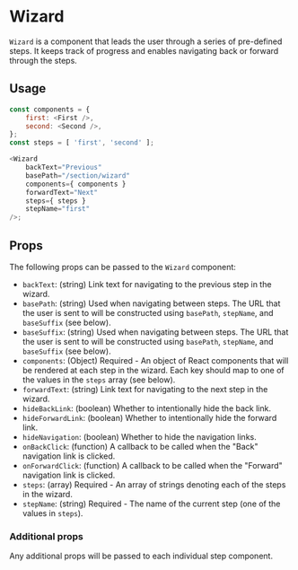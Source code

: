 # Wizard

`Wizard` is a component that leads the user through a series of pre-defined steps.
It keeps track of progress and enables navigating back or forward through the steps.

## Usage

```js
const components = {
	first: <First />,
	second: <Second />,
};
const steps = [ 'first', 'second' ];

<Wizard
	backText="Previous"
	basePath="/section/wizard"
	components={ components }
	forwardText="Next"
	steps={ steps }
	stepName="first"
/>;
```

## Props

The following props can be passed to the `Wizard` component:

- `backText`: (string) Link text for navigating to the previous step in the wizard.
- `basePath`: (string) Used when navigating between steps. The URL that the user is sent to will be constructed using
  `basePath`, `stepName`, and `baseSuffix` (see below).
- `baseSuffix`: (string) Used when navigating between steps. The URL that the user is sent to will be constructed using
  `basePath`, `stepName`, and `baseSuffix` (see below).
- `components`: (Object) Required - An object of React components that will be rendered at each step in the wizard. Each key should map to one of the values in the `steps` array (see below).
- `forwardText`: (string) Link text for navigating to the next step in the wizard.
- `hideBackLink`: (boolean) Whether to intentionally hide the back link.
- `hideForwardLink`: (boolean) Whether to intentionally hide the forward link.
- `hideNavigation`: (boolean) Whether to hide the navigation links.
- `onBackClick`: (function) A callback to be called when the "Back" navigation link is clicked.
- `onForwardClick`: (function) A callback to be called when the "Forward" navigation link is clicked.
- `steps`: (array) Required - An array of strings denoting each of the steps in the wizard.
- `stepName`: (string) Required - The name of the current step (one of the values in `steps`).

### Additional props

Any additional props will be passed to each individual step component.
